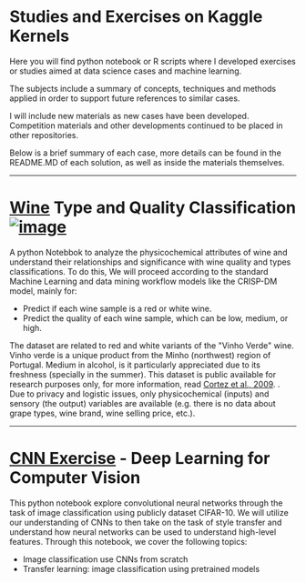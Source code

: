 # Studies and Exercises on Kaggle Kernels
Here you will find python notebook or R scripts where I developed exercises or studies aimed at data science cases and machine learning.

The subjects include a summary of concepts, techniques and methods applied in order to support future references to similar cases.

I will include new materials as new cases have been developed. Competition materials and other developments continued to be placed in other repositories.

Below is a brief summary of each case, more details can be found in the README.MD of each solution, as well as inside the materials themselves.

---

# [Wine](https://github.com/mgmarques/Studies-on-Kaggle/tree/master/Wines) Type and Quality Classification   [![image](http://www.vinhoverde.pt/templates/images/logoen.PNG)](http://www.vinhoverde.pt/en/)

A python Notebbok to analyze the physicochemical attributes of wine and understand their relationships and significance with wine quality and types classifications. To do this, We will proceed according to the standard Machine Learning and data mining workflow models like the CRISP-DM model, mainly for:
- Predict if each wine sample is a red or white wine.
- Predict the quality of each wine sample, which can be low, medium, or high.

The dataset are related to red and white variants of the "Vinho Verde" wine. Vinho verde is a unique product from the Minho (northwest) region of Portugal. Medium in alcohol, is it particularly appreciated due to its freshness (specially in the summer). This dataset is public available for research purposes only, for more information, read [Cortez et al., 2009](http://www3.dsi.uminho.pt/pcortez/wine5.pdf). . Due to privacy and logistic issues, only physicochemical (inputs) and sensory (the output) variables are available (e.g. there is no data about grape types, wine brand, wine selling price, etc.). 

---

# [CNN Exercise](https://github.com/mgmarques/Studies-on-Kaggle/tree/master/CNN) - Deep Learning for Computer Vision

This python notebook explore convolutional neural networks through the task of image classification using publicly dataset CIFAR-10. We will utilize our understanding of CNNs to then take on the task of style transfer and understand how neural networks can be used to understand high-level features. Through this notebook, we cover the following topics:

- Image classification use CNNs from scratch
- Transfer learning: image classification using pretrained models
